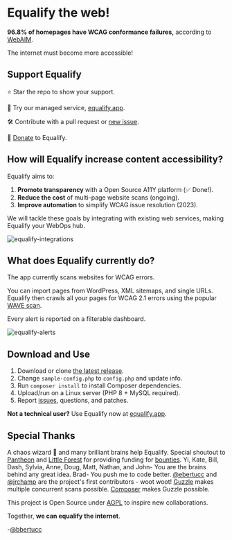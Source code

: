 # Equalify the web!

**96.8% of homepages have WCAG conformance failures,** according to [WebAIM](https://webaim.org/projects/million/).

The internet must become more accessible!

## Support Equalify

⭐ Star the repo to show your support.

🌸 Try our managed service, [equalify.app](https://equalify.app/).

🛠️ Contribute with a pull request or [new issue](https://github.com/bbertucc/equalify/issues).

🎩 [Donate](https://equalify.app/donate/) to Equalify.

## How will Equalify increase content accessibility?

Equalify aims to:
1. **Promote transparency** with a Open Source A11Y platform (✅ Done!).
2. **Reduce the cost** of multi-page website scans (ongoing).
3. **Improve automation** to simplify WCAG issue resolution (2023). 

We will tackle these goals by integrating with existing web services, making Equalify your WebOps hub. 

![equalify-integrations](https://user-images.githubusercontent.com/46652/188710874-e53ccb85-f542-46f3-a680-837aaf02ae92.png)

## What does Equalify currently do?

The app currently scans websites for WCAG errors.

You can import pages from WordPress, XML sitemaps, and single URLs. Equalify then crawls all your pages for WCAG 2.1 errors using the popular [WAVE scan](https://wave.webaim.org/).

Every alert is reported on a filterable dashboard.

![equalify-alerts](https://user-images.githubusercontent.com/46652/188710908-9bfb7da8-68ff-490c-8d6b-f9ce1f38d4c8.png)

## Download and Use
1. Download or clone [the latest release](https://github.com/bbertucc/equalify/releases).
2. Change `sample-config.php` to `config.php` and update info.
3. Run `composer install` to install Composer dependencies.
4. Upload/run on a Linux server (PHP 8 + MySQL required).
5. Report [issues](https://github.com/bbertucc/equalify/issues), questions, and patches.

**Not a technical user?** Use Equalify now at [equalify.app](https://equalify.app/).

## Special Thanks
A chaos wizard 🧙 and many brilliant brains help Equalify. Special shoutout to [Pantheon](https://pantheon.io/) and [Little Forest](https://littleforest.co.uk/feature/web-accessibility/) for providing funding for [bounties](https://github.com/bbertucc/equalify/issues?q=is%3Aopen+is%3Aissue+label%3Abountied). Yi, Kate, Bill, Dash, Sylvia, Anne, Doug, Matt, Nathan, and John- You are the brains behind any great idea. Brad- You push me to code better. [@ebertucc](https://github.com/ebertucc) and [@jrchamp](https://github.com/jrchamp) are the project's first contributors - woot woot! [Guzzle](https://github.com/guzzle/guzzle) makes multiple concurrent scans possible. [Composer](https://getcomposer.org/) makes Guzzle possible.

This project is Open Source under [AGPL](https://github.com/bbertucc/equalify/blob/mvp-1.2/LICENSE) to inspire new collaborations.

Together, **we can equalify the internet**.

-[@bbertucc](https://github.com/bbertucc)
